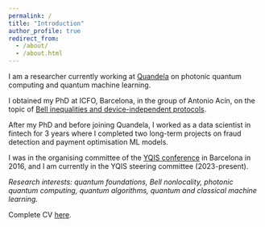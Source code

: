 ```yaml
---
permalink: /
title: "Introduction"
author_profile: true
redirect_from: 
  - /about/
  - /about.html
---
```


I am a researcher currently working at [Quandela](https://www.quandela.com/) on photonic quantum computing and quantum machine learning.

I obtained my PhD at ICFO, Barcelona, in the group of Antonio Acín, on the topic of [Bell inequalities and device-independent protocols](https://upcommons.upc.edu/handle/2117/131434).

After my PhD and before joining Quandela, I worked as a data scientist in fintech for 3 years where I completed two long-term projects on fraud detection and payment optimisation ML models.

I was in the organising committee of the [YQIS conference](https://www.yqisconference.org/) in Barcelona in 2016, and I am currently in the YQIS steering committee (2023-present).

*Research interests: quantum foundations, Bell nonlocality, photonic quantum computing, quantum algorithms, quantum and classical machine learning.*

Complete CV [here](./cv.pdf).

